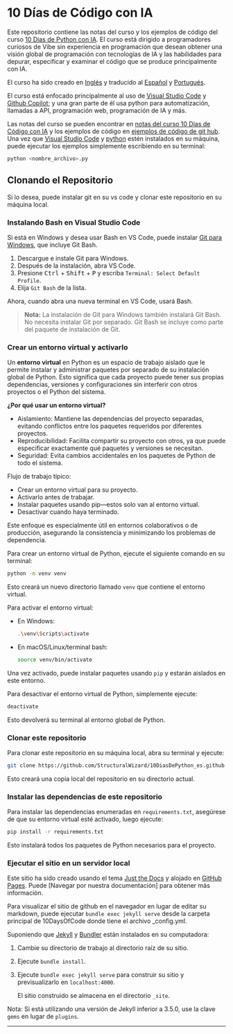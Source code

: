 # 10 Días de Código con IA

Este repositorio contiene las notas del curso y los ejemplos de código del curso [10 Días de Python con IA]. El curso está dirigido a programadores curiosos de Vibe sin experiencia en programación que desean obtener una visión global de programación con tecnologías de IA y las habilidades para depurar, especificar y examinar el código que se produce principalmente con IA.

El curso ha sido creado en [Inglés] y traducido al [Español] y [Portugués]. 

El curso está enfocado principalmente al uso de [Visual Studio Code] y [Github Copilot]; y una gran parte de él usa python para automatización, llamadas a API, programación web, programación de IA y más.

Las notas del curso se pueden encontrar en [notas del curso 10 Días de Código con IA] y los ejemplos de código en [ejemplos de código de git hub]. Una vez que [Visual Studio Code] y [python] estén instalados en su máquina, puede ejecutar los ejemplos simplemente escribiendo en su terminal:

```python
python <nombre_archivo>.py
```

## Clonando el Repositorio

Si lo desea, puede instalar git en su vs code y clonar este repositorio en su máquina local.

### Instalando Bash en Visual Studio Code

Si está en Windows y desea usar Bash en VS Code, puede instalar [Git para Windows](https://git-scm.com/download/win), que incluye Git Bash.

1. Descargue e instale Git para Windows.
2. Después de la instalación, abra VS Code.
3. Presione <kbd>Ctrl</kbd> + <kbd>Shift</kbd> + <kbd>P</kbd> y escriba `Terminal: Select Default Profile`.
4. Elija `Git Bash` de la lista.

Ahora, cuando abra una nueva terminal en VS Code, usará Bash.

> **Nota:** La instalación de Git para Windows también instalará Git Bash. No necesita instalar Git por separado. Git Bash se incluye como parte del paquete de instalación de Git.

### Crear un entorno virtual y activarlo
Un **entorno virtual** en Python es un espacio de trabajo aislado que le permite instalar y administrar paquetes por separado de su instalación global de Python. Esto significa que cada proyecto puede tener sus propias dependencias, versiones y configuraciones sin interferir con otros proyectos o el Python del sistema.

**¿Por qué usar un entorno virtual?**

- Aislamiento: Mantiene las dependencias del proyecto separadas, evitando conflictos entre los paquetes requeridos por diferentes proyectos.
- Reproducibilidad: Facilita compartir su proyecto con otros, ya que puede especificar exactamente qué paquetes y versiones se necesitan.
- Seguridad: Evita cambios accidentales en los paquetes de Python de todo el sistema.

Flujo de trabajo típico:
- Crear un entorno virtual para su proyecto.
- Activarlo antes de trabajar.
- Instalar paquetes usando pip—estos solo van al entorno virtual.
- Desactivar cuando haya terminado.

Este enfoque es especialmente útil en entornos colaborativos o de producción, asegurando la consistencia y minimizando los problemas de dependencia.

Para crear un entorno virtual de Python, ejecute el siguiente comando en su terminal:

```bash
python -m venv venv
```

Esto creará un nuevo directorio llamado `venv` que contiene el entorno virtual.

Para activar el entorno virtual:

- En Windows:
  ```bash
  .\venv\Scripts\activate
  ```
- En macOS/Linux/terminal bash:
  ```bash
  source venv/bin/activate
  ```

Una vez activado, puede instalar paquetes usando `pip` y estarán aislados en este entorno.

Para desactivar el entorno virtual de Python, simplemente ejecute:

```bash
deactivate
```

Esto devolverá su terminal al entorno global de Python.


### Clonar este repositorio

Para clonar este repositorio en su máquina local, abra su terminal y ejecute:

```bash
git clone https://github.com/StructuralWizard/10DiasDePython_es.github.io.git
```

Esto creará una copia local del repositorio en su directorio actual.

### Instalar las dependencias de este repositorio
Para instalar las dependencias enumeradas en `requirements.txt`, asegúrese de que su entorno virtual esté activado, luego ejecute:

```bash
pip install -r requirements.txt
```

Esto instalará todos los paquetes de Python necesarios para el proyecto.

### Ejecutar el sitio en un servidor local
Este sitio ha sido creado usando el tema [Just the Docs] y alojado en [GitHub Pages]. Puede [Navegar por nuestra documentación] para obtener más información.

Para visualizar el sitio de github en el navegador en lugar de editar su markdown, puede ejecutar `bundle exec jekyll serve` desde la carpeta principal de 10DaysOfCode donde tiene el archivo _config.yml.

Suponiendo que [Jekyll] y [Bundler] están instalados en su computadora:

1.  Cambie su directorio de trabajo al directorio raíz de su sitio.

2.  Ejecute `bundle install`.

3.  Ejecute `bundle exec jekyll serve` para construir su sitio y previsualizarlo en `localhost:4000`.

    El sitio construido se almacena en el directorio `_site`.


Nota: Si está utilizando una versión de Jekyll inferior a 3.5.0, use la clave `gems` en lugar de `plugins`.



----

[Visual Studio Code]: https://code.visualstudio.com/
[Github Copilot]: https://code.visualstudio.com/docs/copilot/overview
[python]: https://www.python.org/downloads/
[Jekyll]: https://jekyllrb.com
[Just the Docs]: https://just-the-docs.github.io/just-the-docs/
[GitHub Pages]: https://docs.github.com/en/pages
[Bundler]: https://bundler.io
[10 Días de Python con IA]: https://youtube.com/@10diasdepythonconia?si=WBjCQ5O0CzIxm8Mg
[Structural Wizard]: https://github.com/StructuralWizard/ 
[notas del curso 10 Días de Código con IA]: https://structuralwizard.github.io/10DiasDePython_es.github.io/
[ejemplos de código de git hub]: https://github.com/StructuralWizard/10DiasDePython_es.github.io/tree/main/_python_code
[Inglés]: https://structuralwizard.github.io/10DaysOfCode.github.io/
[Español]: https://structuralwizard.github.io/10DiasDePython_es.github.io/
[Portugués]: https://structuralwizard.github.io/10DiasDePython_pt.github.io/
